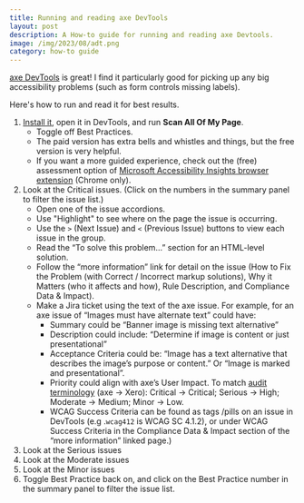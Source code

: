 ```yaml
---
title: Running and reading axe DevTools
layout: post
description: A How-to guide for running and reading axe Devtools. 
image: /img/2023/08/adt.png
category: how-to guide
---
```


[axe DevTools](https://www.deque.com/axe/browser-extensions/) is great! I find it particularly good for picking up any big accessibility problems (such as form controls missing labels).

Here's how to run and read it for best results.


1. [Install it](https://www.deque.com/axe/browser-extensions/), open it in DevTools, and run **Scan All Of My Page**.
	- Toggle off Best Practices.
	- The paid version has extra bells and whistles and things, but the free version is very helpful.
	- If you want a more guided experience, check out the (free) assessment option of [Microsoft Accessibility Insights browser extension](https://accessibilityinsights.io/) (Chrome only).
2. Look at the Critical issues. (Click on the numbers in the summary panel to filter the issue list.)
	- Open one of the issue accordions.
	- Use "Highlight" to see where on the page the issue is occurring.
	- Use the `>` (Next Issue) and `<` (Previous Issue) buttons to view each issue in the group.
	- Read the “To solve this problem…” section for an HTML-level solution.
	- Follow the “more information” link for detail on the issue (How to Fix the Problem (with Correct / Incorrect markup solutions), Why it Matters (who it affects and how), Rule Description, and Compliance Data & Impact).
	- Make a Jira ticket using the text of the axe issue. For example, for an axe issue of “Images must have alternate text” could have:
		- Summary could be “Banner image is missing text alternative”
		- Description could include: “Determine if image is content or just presentational”
		- Acceptance Criteria could be: “Image has a text alternative that describes the image’s purpose or content.” Or “Image is marked and presentational”. 
		- Priority could align with axe’s User Impact. To match [audit terminology](/2022/12/06/accessibility-audit-severity-examples/) (axe → Xero): Critical → Critical; Serious → High; Moderate → Medium; Minor → Low.
		- WCAG Success Criteria can be found as tags /pills on an issue in DevTools (e.g .`wcag412` is WCAG SC 4.1.2), or under WCAG Success Criteria in the Compliance Data & Impact section of the “more information” linked page.)
3. Look at the Serious issues
4. Look at the Moderate issues
5. Look at the Minor issues
6. Toggle Best Practice back on, and click on the Best Practice number in the summary panel to filter the issue list.